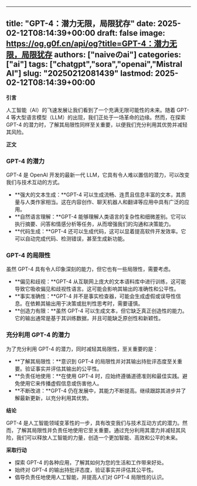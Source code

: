 
---
title: "GPT-4：潜力无限，局限犹存"
date: 2025-02-12T08:14:39+00:00
draft: false
image: https://og.g0f.cn/api/og?title=GPT-4：潜力无限，局限犹存
authors: ["naiveのai"]
categories: ["ai"]
tags: ["chatgpt","sora","openai","Mistral AI"]
slug: "20250212081439"
lastmod: 2025-02-12T08:14:39+00:00
---
**引言**

人工智能（AI）的飞速发展让我们看到了一个充满无限可能性的未来。随着 GPT-4 等大型语言模型（LLM）的出现，我们正处于一场革命的边缘。然而，在探索 GPT-4 的潜力时，了解其局限性同样至关重要，以便我们充分利用其优势并减轻其风险。

**正文**

### GPT-4 的潜力

GPT-4 是 OpenAI 开发的最新一代 LLM，它具有令人难以置信的潜力，可以改变我们与技术互动的方式。

- **强大的文本生成：**GPT-4 可以生成流畅、连贯且信息丰富的文本，其质量与人类作家相当。这在内容创作、聊天机器人和翻译等应用中具有广泛的应用。
- **自然语言理解：**GPT-4 能够理解人类语言的复杂性和细微差别。它可以执行摘要、问答和情感分析等任务，从而增强我们的沟通和决策能力。
- **代码生成：**GPT-4 还可以生成代码，这可以显着提高软件开发效率。它可以自动完成代码、检测错误，甚至生成新功能。

### GPT-4 的局限性

虽然 GPT-4 具有令人印象深刻的能力，但它也有一些局限性，需要考虑。

- **偏见和歧视：**GPT-4 从互联网上庞大的文本语料库中进行训练，这可能导致它吸收偏见和歧视性语言。这可能会影响其输出的准确性和公平性。
- **事实准确性：**GPT-4 并不是事实检查器，可能会生成虚假或误导性信息。在依赖其输出用于决策或批判性思考时，需要谨慎。
- **创造力有限：**虽然 GPT-4 可以生成文本，但它缺乏真正创造性的能力。它的输出通常是基于其训练数据，并且可能缺乏原创性和新颖性。

### 充分利用 GPT-4 的潜力

为了充分利用 GPT-4 的潜力，同时减轻其局限性，至关重要的是：

- **了解其局限性：**意识到 GPT-4 的局限性并对其输出持批评态度至关重要。验证事实并评估其输出的公平性。
- **负责任地使用：**在使用 GPT-4 时，应始终遵循道德准则和最佳实践。避免使用它来传播虚假信息或伤害他人。
- **不断改进：**GPT-4 仍在发展中，其能力不断提高。继续跟踪其进步并了解最新更新，以充分利用其优势。

**结论**

GPT-4 是人工智能领域变革性的一步，具有改变我们与技术互动方式的潜力。然而，了解其局限性并负责任地使用它至关重要。通过充分利用其潜力并减轻其风险，我们可以释放人工智能的力量，创造一个更加智能、高效和公平的未来。

**采取行动**

* 探索 GPT-4 的各种应用，了解其如何为您的生活和工作带来好处。
* 始终对 GPT-4 的输出持批评态度，验证事实并评估其公平性。
* 倡导负责任地使用人工智能，并提高人们对 GPT-4 局限性的认识。